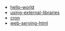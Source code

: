<!--
title: AWS Lambda Example Projects
menuText: AWS Lambda Examples
description: A list of serverless AWS Lambda Example Projects
layout: Doc
-->

* [hello-world](./hello-world)
* [using-external-libraries](./using-external-libraries)
* [cron](./cron)
* [web-serving-html](./web-serving-html)